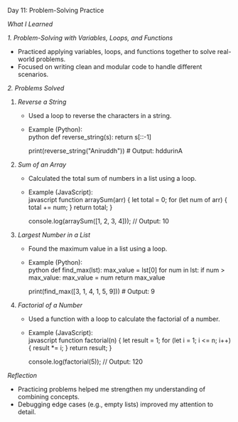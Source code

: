 Day 11: Problem-Solving Practice  

*What I Learned*  

*1. Problem-Solving with Variables, Loops, and Functions*  
- Practiced applying variables, loops, and functions together to solve real-world problems.  
- Focused on writing clean and modular code to handle different scenarios.  

 *2. Problems Solved*  

1. *Reverse a String*  
   - Used a loop to reverse the characters in a string.  
   - Example (Python):  
     python
     def reverse_string(s):
         return s[::-1]

     print(reverse_string("Aniruddh"))  # Output: hddurinA
       

2. *Sum of an Array*  
   - Calculated the total sum of numbers in a list using a loop.  
   - Example (JavaScript):  
     javascript
     function arraySum(arr) {
         let total = 0;
         for (let num of arr) {
             total += num;
         }
         return total;
     }

     console.log(arraySum([1, 2, 3, 4]));  // Output: 10
       

3. *Largest Number in a List*  
   - Found the maximum value in a list using a loop.  
   - Example (Python):  
     python
     def find_max(lst):
         max_value = lst[0]
         for num in lst:
             if num > max_value:
                 max_value = num
         return max_value

     print(find_max([3, 1, 4, 1, 5, 9]))  # Output: 9
       

4. *Factorial of a Number*  
   - Used a function with a loop to calculate the factorial of a number.  
   - Example (JavaScript):  
     javascript
     function factorial(n) {
         let result = 1;
         for (let i = 1; i <= n; i++) {
             result *= i;
         }
         return result;
     }

     console.log(factorial(5));  // Output: 120
       

*Reflection*  
- Practicing problems helped me strengthen my understanding of combining concepts.  
- Debugging edge cases (e.g., empty lists) improved my attention to detail.  
